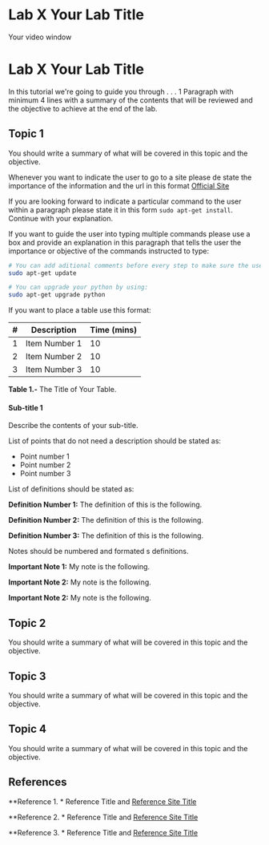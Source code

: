 # Lab X Your Lab Title

Your video window

# Lab X Your Lab Title

In this tutorial we're going to guide you through  . . . 1 Paragraph with minimum 4 lines with a summary of the contents that will be reviewed and the objective to achieve at the end of the lab.

## Topic 1

You should write a summary of what will be covered in this topic and the objective.

Whenever you want to indicate the user to go to a site please de state the importance of the information and the url in this format [Official Site](http://www.google.com)

If you are looking forward to indicate a particular command to the user within a paragraph please state it in this form `sudo apt-get install`. Continue with your explanation.

If you want to guide the user into typing multiple commands please use a box and provide an explanation in this paragraph that tells the user the importance or objective of the commands instructed to type:

```sh
# You can add aditional comments before every step to make sure the user understands the step by step procedure.
sudo apt-get update

# You can upgrade your python by using:
sudo apt-get upgrade python
```

If you want to place a  table use this format:

\# | Description | Time (mins)
---|-------------|------------
1 | Item Number 1 | 10
2 | Item Number 2 | 10
3 | Item Number 3 | 10
**Table 1.-** The Title of Your Table.


#### Sub-title 1

Describe the contents of your sub-title.

List of points that do not need a description should be stated as:

- Point number 1
- Point number 2
- Point number 3


List of definitions should be stated as:

**Definition Number 1:** The definition of this is the following.

**Definition Number 2:** The definition of this is the following.

**Definition Number 3:** The definition of this is the following.


Notes should be numbered and formated s definitions.

**Important Note 1:** My note is the following.

**Important Note 2:** My note is the following.

**Important Note 2:** My note is the following.

## Topic 2

You should write a summary of what will be covered in this topic and the objective.

## Topic 3

You should write a summary of what will be covered in this topic and the objective.

## Topic 4

You should write a summary of what will be covered in this topic and the objective.

## References

**Reference 1. * Reference Title and [Reference Site Title](http://www.google.com)

**Reference 2. * Reference Title and [Reference Site Title](http://www.google.com)

**Reference 3. * Reference Title and [Reference Site Title](http://www.google.com)
